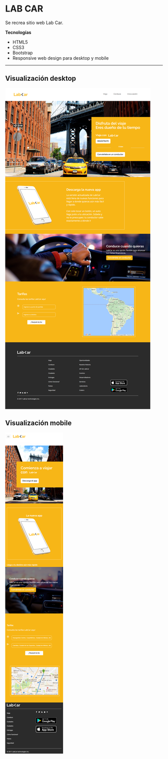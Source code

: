 # LAB CAR

Se recrea sitio web Lab Car.

**Tecnologías**

* HTML5
* CSS3
* Bootstrap
* Responsive web design para desktop y mobile

***

## Visualización desktop
![Página Aliexpress Desktop Reto](assets/images/labcar-desktop.png)

## Visualización mobile
![Página Aliexpress Desktop Reto](assets/images/labcar-movil.png)

